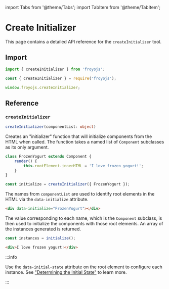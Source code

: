 import Tabs from '@theme/Tabs';
import TabItem from '@theme/TabItem';

# Create Initializer

This page contains a detailed API reference for the `createInitializer` tool.

## Import

<Tabs>
<TabItem value="es6" label="ES6" default>

```js
import { createInitializer } from 'froyojs';
```

</TabItem>
<TabItem value="commonjs" label="CommonJS">

```js
const { createInitializer } = require('froyojs');
```

</TabItem>
<TabItem value="browser" label="Browser (CDN)">

```js
window.froyojs.createInitializer;
```

</TabItem>
</Tabs>

## Reference

### `createInitializer`

```ts
createInitializer(componentList: object)
```

Creates an "initializer" function that will initialize components from the HTML when called. The function takes a named list of `Component` subclasses as its only argument.

```js
class FrozenYogurt extends Component {
    render() {
        this.rootElement.innerHTML = 'I love frozen yogurt!';
    }
}

const initialize = createInitializer({ FrozenYogurt });
```

The names from `componentList` are used to identify root elements in the HTML via the `data-initialize` attribute.

```html
<div data-initialize="FrozenYogurt"></div>
```

The value corresponding to each name, which is the `Component` subclass, is then used to initialize the components with those root elements. An array of the instances generated is returned.

```js
const instances = initialize();
```

```html
<div>I love frozen yogurt!</div>
```

:::info

Use the `data-initial-state` attribute on the root element to configure each instance. See ["Determining the Initial State"](../fundamentals/component-lifecycle.md#determining-the-initial-state) to learn more.

:::
